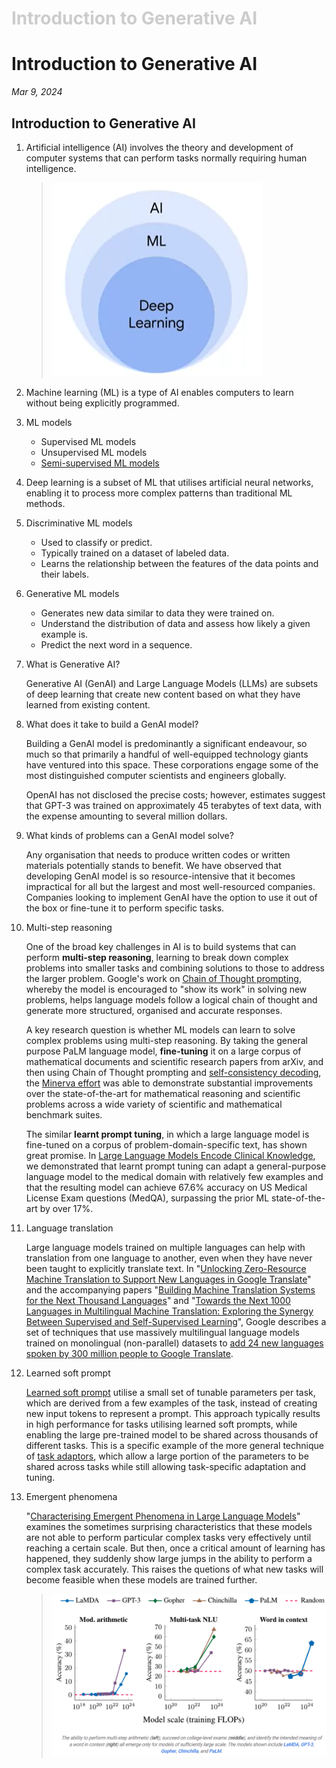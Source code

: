 <h1 style="color: #ccc">Introduction to Generative AI</h1>

# Introduction to Generative AI

*Mar 9, 2024*

## Introduction to Generative AI

1. Artificial intelligence (AI) involves the theory and development of computer systems that can perform tasks normally requiring human intelligence.

    > ![AI Discipline](_media/genai-1.png)

2. Machine learning (ML) is a type of AI enables computers to learn without being explicitly programmed.

3. ML models

    - Supervised ML models
    - Unsupervised ML models
    - [Semi-supervised ML models](https://www.v7labs.com/blog/semi-supervised-learning-guide)

4. Deep learning is a subset of ML that utilises artificial neural networks, enabling it to process more complex patterns than traditional ML methods.

5. Discriminative ML models

    - Used to classify or predict.
    - Typically trained on a dataset of labeled data.
    - Learns the relationship between the features of the data points and their labels.

6. Generative ML models

    - Generates new data similar to data they were trained on.
    - Understand the distribution of data and assess how likely a given example is.
    - Predict the next word in a sequence.

7. What is Generative AI?

    Generative AI (GenAI) and Large Language Models (LLMs) are subsets of deep learning that create new content based on what they have learned from existing content.

8. What does it take to build a GenAI model?

    Building a GenAI model is predominantly a significant endeavour, so much so that primarily a handful of well-equipped technology giants have ventured into this space. These corporations engage some of the most distinguished computer scientists and engineers globally.

    OpenAI has not disclosed the precise costs; however, estimates suggest that GPT-3 was trained on approximately 45 terabytes of text data, with the expense amounting to several million dollars.

9. What kinds of problems can a GenAI model solve?

    Any organisation that needs to produce written codes or written materials potentially stands to benefit. We have observed that developing GenAI model is so resource-intensive that it becomes impractical for all but the largest and most well-resourced companies. Companies looking to implement GenAI have the option to use it out of the box or fine-tune it to perform specific tasks.

10. Multi-step reasoning

    One of the broad key challenges in AI is to build systems that can perform **multi-step reasoning**, learning to break down complex problems into smaller tasks and combining solutions to those to address the larger problem. Google's work on [Chain of Thought prompting](https://blog.research.google/2022/05/language-models-perform-reasoning-via.html), whereby the model is encouraged to "show its work" in solving new problems, helps language models follow a logical chain of thought and generate more structured, organised and accurate responses.

    A key research question is whether ML models can learn to solve complex problems using multi-step reasoning. By taking the general purpose PaLM language model, **fine-tuning** it on a large corpus of mathematical documents and scientific research papers from arXiv, and then using Chain of Thought prompting and [self-consistency decoding](https://arxiv.org/abs/2203.11171), the [Minerva effort](https://blog.research.google/2022/06/minerva-solving-quantitative-reasoning.html) was able to demonstrate substantial improvements over the state-of-the-art for mathematical reasoning and scientific problems across a wide variety of scientific and mathematical benchmark suites.

    The similar **learnt prompt tuning**, in which a large language model is fine-tuned on a corpus of problem-domain-specific text, has shown great promise. In [Large Language Models Encode Clinical Knowledge](https://arxiv.org/abs/2212.13138), we demonstrated that learnt prompt tuning can adapt a general-purpose language model to the medical domain with relatively few examples and that the resulting model can achieve 67.6% accuracy on US Medical License Exam questions (MedQA), surpassing the prior ML state-of-the-art by over 17%.

11. Language translation

    Large language models trained on multiple languages can help with translation from one language to another, even when they have never been taught to explicitly translate text. In "[Unlocking Zero-Resource Machine Translation to Support New Languages in Google Translate](http://ai.googleblog.com/2022/05/24-new-languages-google-translate.html)" and the accompanying papers "[Building Machine Translation Systems for the Next Thousand Languages](https://arxiv.org/abs/2205.03983)" and "[Towards the Next 1000 Languages in Multilingual Machine Translation: Exploring the Synergy Between Supervised and Self-Supervised Learning](https://arxiv.org/abs/2205.03983)", Google describes a set of techniques that use massively multilingual language models trained on monolingual (non-parallel) datasets to [add 24 new languages spoken by 300 million people to Google Translate](https://blog.google/products/translate/24-new-languages/).

12. Learned soft prompt

    [Learned soft prompt](https://ai.googleblog.com/2022/02/guiding-frozen-language-models-with.html) utilise a small set of tunable parameters per task, which are derived from a few examples of the task, instead of creating new input tokens to represent a prompt. This approach typically results in high performance for tasks utilising learned soft prompts, while enabling the large pre-trained model to be shared across thousands of different tasks. This is a specific example of the more general technique of [task adaptors](https://arxiv.org/abs/1902.00751), which allow a large portion of the parameters to be shared across tasks while still allowing task-specific adaptation and tuning.

13. Emergent phenomena

    "[Characterising Emergent Phenomena in Large Language Models](https://ai.googleblog.com/2022/11/characterizing-emergent-phenomena-in.html)" examines the sometimes surprising characteristics that these models are not able to perform particular complex tasks very effectively until reaching a certain scale. But then, once a critical amount of learning has happened, they suddenly show large jumps in the ability to perform a complex task accurately. This raises the quetions of what new tasks will become feasible when these models are trained further.

    > ![Emergent phenomena](_media/genai-2-emergent-phenomena.png)
